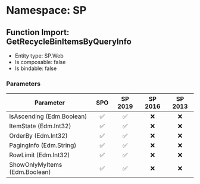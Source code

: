 # Namespace: SP

## Function Import: GetRecycleBinItemsByQueryInfo

- Entity type: SP.Web
- Is composable: false
- Is bindable: false

### Parameters

Parameter | SPO | SP 2019 | SP 2016 | SP 2013
----------|:---:|:-------:|:-------:|:-------:
IsAscending (Edm.Boolean) | ✅ | ✅ | ❌ | ❌
ItemState (Edm.Int32) | ✅ | ✅ | ❌ | ❌
OrderBy (Edm.Int32) | ✅ | ✅ | ❌ | ❌
PagingInfo (Edm.String) | ✅ | ✅ | ❌ | ❌
RowLimit (Edm.Int32) | ✅ | ✅ | ❌ | ❌
ShowOnlyMyItems (Edm.Boolean) | ✅ | ✅ | ❌ | ❌